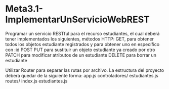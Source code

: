 # Meta3.1-ImplementarUnServicioWebREST
Programar un servicio RESTful para el recurso estudiantes, el cual deberá tener implementados los siguientes, métodos HTTP:
GET, para obtener todos los objetos estudiante registrados y para obtener uno en específico con :id
POST
PUT para sustituir un objeto estudiante ya creado por otro
PATCH para modificar atributos de un estudiante
DELETE para borrar un estudiante

Utilizar Router para separar las rutas por archivo.
La estructura del proyecto deberá quedar de la siguiente forma:
app.js
controladores/
   estudiantes.js
routes/
   index.js
   estudiantes.js
